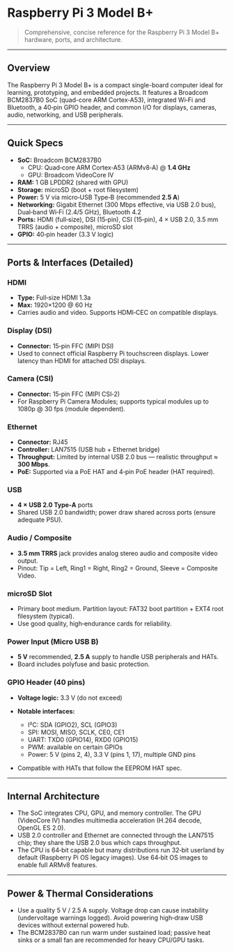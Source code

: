 # Raspberry Pi 3 Model B+

> Comprehensive, concise reference for the Raspberry Pi 3 Model B+ hardware, ports, and architecture.

---

## Overview

The Raspberry Pi 3 Model B+ is a compact single-board computer ideal for learning, prototyping, and embedded projects. It features a Broadcom BCM2837B0 SoC (quad-core ARM Cortex‑A53), integrated Wi‑Fi and Bluetooth, a 40‑pin GPIO header, and common I/O for displays, cameras, audio, networking, and USB peripherals.

---

## Quick Specs

* **SoC:** Broadcom BCM2837B0
  * CPU: Quad‑core ARM Cortex‑A53 (ARMv8‑A) @ **1.4 GHz**
  * GPU: Broadcom VideoCore IV
* **RAM:** 1 GB LPDDR2 (shared with GPU)
* **Storage:** microSD (boot + root filesystem)
* **Power:** 5 V via micro‑USB Type‑B (recommended **2.5 A**)
* **Networking:** Gigabit Ethernet (300 Mbps effective, via USB 2.0 bus), Dual‑band Wi‑Fi (2.4/5 GHz), Bluetooth 4.2
* **Ports:** HDMI (full‑size), DSI (15‑pin), CSI (15‑pin), 4 × USB 2.0, 3.5 mm TRRS (audio + composite), microSD slot
* **GPIO:** 40‑pin header (3.3 V logic)

---

## Ports & Interfaces (Detailed)

### HDMI

* **Type:** Full‑size HDMI 1.3a
* **Max:** 1920×1200 @ 60 Hz
* Carries audio and video. Supports HDMI‑CEC on compatible displays.

### Display (DSI)

* **Connector:** 15‑pin FFC (MIPI DSI)
* Used to connect official Raspberry Pi touchscreen displays. Lower latency than HDMI for attached DSI displays.

### Camera (CSI)

* **Connector:** 15‑pin FFC (MIPI CSI‑2)
* For Raspberry Pi Camera Modules; supports typical modules up to 1080p @ 30 fps (module dependent).

### Ethernet

* **Connector:** RJ45
* **Controller:** LAN7515 (USB hub + Ethernet bridge)
* **Throughput:** Limited by internal USB 2.0 bus — realistic throughput ≈ **300 Mbps**.
* **PoE:** Supported via a PoE HAT and 4‑pin PoE header (HAT required).

### USB

* **4 × USB 2.0 Type‑A** ports
* Shared USB 2.0 bandwidth; power draw shared across ports (ensure adequate PSU).

### Audio / Composite

* **3.5 mm TRRS** jack provides analog stereo audio and composite video output.
* Pinout: Tip = Left, Ring1 = Right, Ring2 = Ground, Sleeve = Composite Video.

### microSD Slot

* Primary boot medium. Partition layout: FAT32 boot partition + EXT4 root filesystem (typical).
* Use good quality, high‑endurance cards for reliability.

### Power Input (Micro USB B)

* **5 V** recommended, **2.5 A** supply to handle USB peripherals and HATs.
* Board includes polyfuse and basic protection.

### GPIO Header (40 pins)

* **Voltage logic:** 3.3 V (do not exceed)
* **Notable interfaces:**

  * I²C: SDA (GPIO2), SCL (GPIO3)
  * SPI: MOSI, MISO, SCLK, CE0, CE1
  * UART: TXD0 (GPIO14), RXD0 (GPIO15)
  * PWM: available on certain GPIOs
  * Power: 5 V (pins 2, 4), 3.3 V (pins 1, 17), multiple GND pins
* Compatible with HATs that follow the EEPROM HAT spec.

---

## Internal Architecture

* The SoC integrates CPU, GPU, and memory controller. The GPU (VideoCore IV) handles multimedia acceleration (H.264 decode, OpenGL ES 2.0).
* USB 2.0 controller and Ethernet are connected through the LAN7515 chip; they share the USB 2.0 bus which caps throughput.
* The CPU is 64‑bit capable but many distributions run 32‑bit userland by default (Raspberry Pi OS legacy images). Use 64‑bit OS images to enable full ARMv8 features.

---

## Power & Thermal Considerations

* Use a quality 5 V / 2.5 A supply. Voltage drop can cause instability (undervoltage warnings logged). Avoid powering high‑draw USB devices without external powered hub.
* The BCM2837B0 can run warm under sustained load; passive heat sinks or a small fan are recommended for heavy CPU/GPU tasks.
